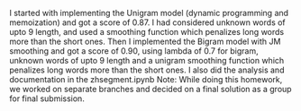 I started with implementing the Unigram model (dynamic programming and memoization) and got a score of 0.87. I had considered unknown words of upto 9 length, and used a smoothing function which penalizes long words more than the short ones.
Then I implemented the Bigram model with JM smoothing and got a score of 0.90, using lambda of 0.7 for bigram, unknown words of upto 9 length and a unigram smoothing function which penalizes long words more than the short ones.
I also did the analysis and documentation in the zhsegment.ipynb
Note: While doing this homework, we worked on separate branches and decided on a final solution as a group for final submission.